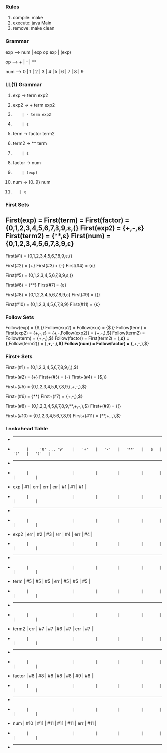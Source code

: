 ### Rules

1) compile: make 
2) execute: java Main
3) remove:  make clean

### Grammar 

exp --> num | exp op exp | (exp)  

op  --> + | - | **

num --> 0 | 1 | 2 | 3 | 4 | 5 | 6 | 7 | 8 | 9 

### LL(1) Grammar 

1) exp    -> term exp2

2) exp2   -> + term exp2
3)         | - term exp2
4)         | ε

5) term   -> factor term2 

6) term2  -> ** term
7)         | ε

8) factor -> num
9)         | (exp)

10) num   -> {0..9} num
11)        | ε

### First Sets 

First(exp)   = First(term) = First(factor) = {0,1,2,3,4,5,6,7,8,9,ε,(}
First(exp2)  = {+,-,ε}
First(term2) = {**,ε}
First(num)   = {0,1,2,3,4,5,6,7,8,9,ε}
----------------------------------------------------------------------
First(#1)  = {0,1,2,3,4,5,6,7,8,9,ε,(}

First(#2)  = {+}
First(#3)  = {-}
First(#4)  = {ε}

First(#5)  = {0,1,2,3,4,5,6,7,8,9,ε,(}

First(#6)  = {**}
First(#7)  = {ε}

First(#8)  = {0,1,2,3,4,5,6,7,8,9,ε}
First(#9)  = {(}

First(#10) = {0,1,2,3,4,5,6,7,8,9}
First(#11) = {ε}

### Follow Sets 

Follow(exp)    = {$,)}
Follow(exp2)   = Follow(exp) = {$,)}
Follow(term)   = First(exp2) = {+,-,ε} = {+,-,Follow(exp2)} = {+,-,),$}
Follow(term2)  = Follow(term) = {+,-,),$}
Follow(factor) = First(term2) = {**,ε} = {**,Follow(term2)} = {**,+,-,),$}
Follow(num)    = Follow(factor) = {**,+,-,),$}

### First+ Sets 

First+(#1)  = {0,1,2,3,4,5,6,7,8,9,(,),$}

First+(#2)  = {+}
First+(#3)  = {-}
First+(#4)  = {$,)}

First+(#5)  = {0,1,2,3,4,5,6,7,8,9,(,+,-,),$}

First+(#6)  = {**}
First+(#7)  = {+,-,),$}

First+(#8)  = {0,1,2,3,4,5,6,7,8,9,**,+,-,),$}
First+(#9)  = {(}

First+(#10) = {0,1,2,3,4,5,6,7,8,9}
First+(#11) = {**,+,-,),$}

### Lookahead Table 

* -------------------------------------------------------------------------------------------
* 	        |     '0' ... '9'    |   '+'   |   '-'   |   '**'   |   $   |   '('   |   ')'   |    
* -------------------------------------------------------------------------------------------
* 	        |		             |	       |	     |          |       |         |         |
* exp       |        #1          |   err   |   err   |    err   |  #1   |   #1    |   #1    |
*           | 	   	             |	       |    	 |          |       |         |         |
* -------------------------------------------------------------------------------------------
*           |		             |	       |		 |          |       |         |         |
* exp2      |        err   	     |   #2    |   #3    |    err   |  #4   |   err   |   #4    |
* 	        |	  	             |	       |    	 |    	    |       |         |         |
* -------------------------------------------------------------------------------------------
* 	        |		             |	       |	     |          |       |         |         |
* term      |        #5          |    #5   |   #5    |   err    |  #5   |   #5    |   #5    |
*           | 	   	             |	       |    	 |          |       |         |         |
* -------------------------------------------------------------------------------------------
*           |		             |	       |		 |          |       |         |         |
* term2     |        err      	 |   #7    |   #7    |    #6    |  #7   |   err   |   #7    |
* 	        |	  	             |	       |    	 |    	    |       |         |         |
* -------------------------------------------------------------------------------------------
* 	        |		             |	       |	     |          |       |         |         |
* factor    |        #8          |   #8    |   #8    |    #8    |  #8   |   #9    |   #8    |
*           | 	   	             |	       |    	 |          |       |         |         |
* -------------------------------------------------------------------------------------------
* 	        |		             |	       |	     |          |       |         |         |
* num       |        #10         |   #11   |   #11   |    #11   |  #11  |   err   |   #11   |
*           | 	   	             |	       |    	 |          |       |         |         |
* -------------------------------------------------------------------------------------------

